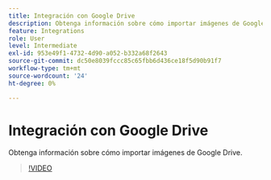 ```yaml
---
title: Integración con Google Drive
description: Obtenga información sobre cómo importar imágenes de Google Drive
feature: Integrations
role: User
level: Intermediate
exl-id: 953e49f1-4732-4d90-a052-b332a68f2643
source-git-commit: dc50e8039fccc85c65fbb6d436ce18f5d90b91f7
workflow-type: tm+mt
source-wordcount: '24'
ht-degree: 0%

---
```


# Integración con Google Drive

Obtenga información sobre cómo importar imágenes de Google Drive.

>[!VIDEO](https://video.tv.adobe.com/v/3420219?quality=12&learn=on&hidetitle=true)
